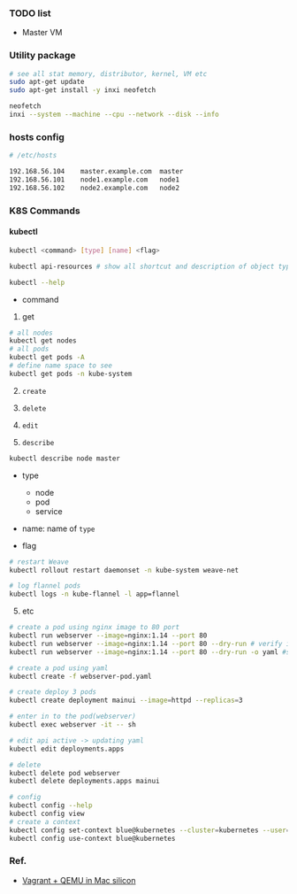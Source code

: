 ### TODO list

- Master VM


### Utility package

```bash
# see all stat memory, distributor, kernel, VM etc
sudo apt-get update
sudo apt-get install -y inxi neofetch

neofetch
inxi --system --machine --cpu --network --disk --info
```


### hosts config

```bash
# /etc/hosts

192.168.56.104    master.example.com  master
192.168.56.101    node1.example.com   node1
192.168.56.102    node2.example.com   node2

```


### K8S Commands

#### kubectl

```bash
kubectl <command> [type] [name] <flag>
```

```bash
kubectl api-resources # show all shortcut and description of object type

kubectl --help
```

- command

1. get
```bash
# all nodes
kubectl get nodes
# all pods
kubectl get pods -A
# define name space to see
kubectl get pods -n kube-system
```

2. `create`

3. `delete`

4. `edit`

5. `describe`
```bash
kubectl describe node master
```

- type
    - node
    - pod
    - service

- name: name of `type`

- flag


```bash
# restart Weave
kubectl rollout restart daemonset -n kube-system weave-net

# log flannel pods
kubectl logs -n kube-flannel -l app=flannel
```

5. etc

```bash
# create a pod using nginx image to 80 port
kubectl run webserver --image=nginx:1.14 --port 80
kubectl run webserver --image=nginx:1.14 --port 80 --dry-run # verify if it's possible to create
kubectl run webserver --image=nginx:1.14 --port 80 --dry-run -o yaml #save as yaml (stdout)

# create a pod using yaml
kubectl create -f webserver-pod.yaml 

# create deploy 3 pods
kubectl create deployment mainui --image=httpd --replicas=3

# enter in to the pod(webserver)
kubectl exec webserver -it -- sh

# edit api active -> updating yaml
kubectl edit deployments.apps 

# delete
kubectl delete pod webserver
kubectl delete deployments.apps mainui

# config
kubectl config --help
kubectl config view
# create a context
kubectl config set-context blue@kubernetes --cluster=kubernetes --user=kubernetes-admin --namespace=blue
kubectl config use-context blue@kubernetes
```



### Ref.

- [Vagrant + QEMU in Mac silicon](https://joachim8675309.medium.com/vagrant-with-macbook-mx-arm64-0f590fd7e48a)